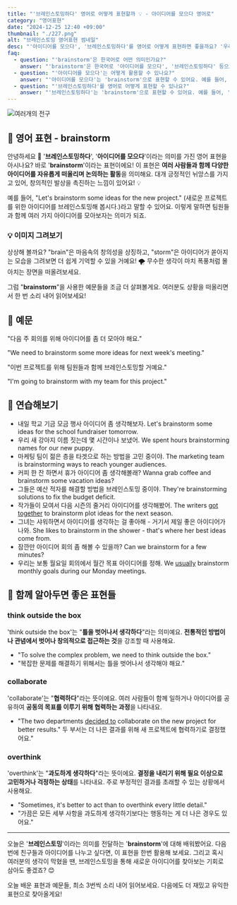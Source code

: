 ```yaml
---
title: "'브레인스토밍하다' 영어로 어떻게 표현할까 💡 - 아이디어를 모으다 영어로"
category: "영어표현"
date: "2024-12-25 12:40 +09:00"
thumbnail: "./227.png"
alt: "브레인스토밍 영어표현 썸네일"
desc: "'아이디어를 모으다', '브레인스토밍하다'를 영어로 어떻게 표현하면 좋을까요? '우리 회의에서 새로운 마케팅 아이디어를 모아보자', '우리는 프로젝트를 위해 브레인스토밍 할 거야' 등을 영어로 표현하는 법을 배워봅시다. 다양한 예문을 통해서 연습하고 본인의 표현으로 만들어 보세요."
faq:
  - question: "'brainstorm'은 한국어로 어떤 의미인가요?"
    answer: "'brainstorm'은 한국어로 '아이디어를 모으다', '브레인스토밍하다' 등으로 번역될 수 있어요. 주로 창의적인 아이디어를 자유롭게 나누는 과정에서 사용해요."
  - question: "'아이디어를 모으다'는 어떻게 활용할 수 있나요?"
    answer: "'아이디어를 모으다'는 'brainstorm'으로 표현할 수 있어요. 예를 들어, '우리 회의에서 새로운 마케팅 아이디어를 모아보자'는 'Let's brainstorm new marketing ideas in our meeting'으로 말할 수 있어요."
  - question: "'브레인스토밍하다'를 영어로 어떻게 표현할 수 있나요?"
    answer: "'브레인스토밍하다'는 'brainstorm'으로 표현할 수 있어요. 예를 들어, '우리는 프로젝트를 위해 브레인스토밍 할 거야'는 'We are going to brainstorm for the project'로 말할 수 있어요."
---
```


![여러개의 전구](./227-1.jpg)

## 🌟 영어 표현 - brainstorm

안녕하세요 👋 '**브레인스토밍하다**', '**아이디어를 모으다**'이라는 의미를 가진 영어 표현을 아시나요? 바로 '**brainstorm**'이라는 표현이에요! 이 표현은 **여러 사람들과 함께 다양한 아이디어를 자유롭게 떠올리며 논의하는 활동**을 의미해요. 대개 긍정적인 뉘앙스를 가지고 있어, 창의적인 발상을 촉진하는 느낌이 있어요! 💡

예를 들어, "Let's brainstorm some ideas for the new project." (새로운 프로젝트를 위한 아이디어를 브레인스토밍해 봅시다.)라고 말할 수 있어요. 이렇게 말하면 팀원들과 함께 여러 가지 아이디어를 모아보자는 의미가 되죠.

### 💡 이미지 그려보기

상상해 볼까요? "brain"은 마음속의 창의성을 상징하고, "storm"은 아이디어가 쏟아지는 모습을 그려보면 더 쉽게 기억할 수 있을 거예요! 🌪️ 무수한 생각이 마치 폭풍처럼 몰아치는 장면을 떠올려보세요.

그럼 "**brainstorm**"을 사용한 예문들을 조금 더 살펴볼게요. 여러분도 상황을 떠올리면서 한 번 소리 내어 읽어보세요!

## 📖 예문

"다음 주 회의를 위해 아이디어를 좀 더 모아야 해요."

"We need to brainstorm some more ideas for next week's meeting."

"이번 프로젝트를 위해 팀원들과 함께 브레인스토밍할 거예요."

"I'm going to brainstorm with my team for this project."

## 💬 연습해보기

<ul data-interactive-list>
  <li data-interactive-item>
    <span data-toggler>내일 학교 기금 모금 행사 아이디어 좀 생각해보자.</span>
    <span data-answer>Let's brainstorm some ideas for the school fundraiser tomorrow.</span>
  </li>
  <li data-interactive-item>
    <span data-toggler>우리 새 강아지 이름 짓는데 몇 시간이나 보냈어.</span>
    <span data-answer>We spent hours brainstorming names for our new puppy.</span>
  </li>
  <li data-interactive-item>
    <span data-toggler>마케팅 팀이 젊은 층을 타겟으로 하는 방법을 고민 중이야.</span>
    <span data-answer>The marketing team is brainstorming ways to reach younger audiences.</span>
  </li>
  <li data-interactive-item>
    <span data-toggler>커피 한 잔 하면서 휴가 아이디어 좀 생각해볼래?</span>
    <span data-answer>Wanna grab coffee and brainstorm some vacation ideas?</span>
  </li>
  <li data-interactive-item>
    <span data-toggler>그들은 예산 적자를 해결할 방법을 브레인스토밍 중이야.</span>
    <span data-answer>They're brainstorming solutions to fix the budget deficit.</span>
  </li>
  <li data-interactive-item>
    <span data-toggler>작가들이 모여서 다음 시즌의 줄거리 아이디어를 생각해봤어.</span>
    <span data-answer>The writers <a href="/blog/in-english/158.get-together/">got together</a> to brainstorm plot ideas for the next season.</span>
  </li>
  <li data-interactive-item>
    <span data-toggler>그녀는 샤워하면서 아이디어를 생각하는 걸 좋아해 - 거기서 제일 좋은 아이디어가 나와.</span>
    <span data-answer>She likes to brainstorm in the shower - that's where her best ideas come from.</span>
  </li>
  <li data-interactive-item>
    <span data-toggler>잠깐만 아이디어 회의 좀 해볼 수 있을까?</span>
    <span data-answer>Can we brainstorm for a few minutes?</span>
  </li>
  <li data-interactive-item>
    <span data-toggler>우리는 보통 월요일 회의에서 월간 목표 아이디어를 정해.</span>
    <span data-answer>We <a href="/blog/in-english/017.usually/">usually</a> brainstorm monthly goals during our Monday meetings.</span>
  </li>
</ul>

## 🤝 함께 알아두면 좋은 표현들

### think outside the box

'think outside the box'는 "**틀을 벗어나서 생각하다**"라는 의미예요. **전통적인 방법이나 관념에서 벗어나 창의적으로 접근하는 것**을 강조할 때 사용해요.

- "To solve the complex problem, we need to think outside the box."
- "복잡한 문제를 해결하기 위해서는 틀을 벗어나서 생각해야 해요."

### collaborate

'collaborate'는 "**협력하다**"라는 뜻이에요. 여러 사람들이 함께 일하거나 아이디어를 공유하여 **공동의 목표를 이루기 위해 협력하는 과정**을 나타내요.

- "The two departments [decided to](/blog/in-english/062.decide-to/) collaborate on the new project for better results."
  두 부서는 더 나은 결과를 위해 새 프로젝트에 협력하기로 결정했어요."

### overthink

'overthink'는 "**과도하게 생각하다**"라는 뜻이에요. **결정을 내리기 위해 필요 이상으로 고민하거나 걱정하는 상태**를 나타내요. 주로 부정적인 결과를 초래할 수 있는 상황에서 사용해요.

- "Sometimes, it's better to act than to overthink every little detail."
- "가끔은 모든 세부 사항을 과도하게 생각하기보다는 행동하는 게 더 나은 경우도 있어요."

---

오늘은 '**브레인스토밍**'이라는 의미를 전달하는 '**brainstorm**'에 대해 배워봤어요. 다음번에 친구들과 아이디어를 나누고 싶다면, 이 표현을 한번 활용해 보세요. 그리고 혹시 여러분의 생각이 막혔을 땐, 브레인스토밍을 통해 새로운 아이디어를 찾아보는 기회로 삼아도 좋겠죠? 😊

오늘 배운 표현과 예문들, 최소 3번씩 소리 내어 읽어보세요. 다음에도 더 재밌고 유익한 표현으로 찾아올게요!

